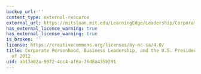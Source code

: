 ```yaml
---
backup_url: ''
content_type: external-resource
external_url: https://mitsloan.mit.edu/LearningEdge/Leadership/Corporate-Personhood/Pages/default.aspx
has_external_licence_warning: true
has_external_license_warning: true
is_broken: ''
license: https://creativecommons.org/licenses/by-nc-sa/4.0/
title: Corporate Personhood, Business Leadership, and the U.S. Presidential Election
  of 2012
uid: ab13a02a-9972-4cc4-af6a-76d8a435b291
---
```

